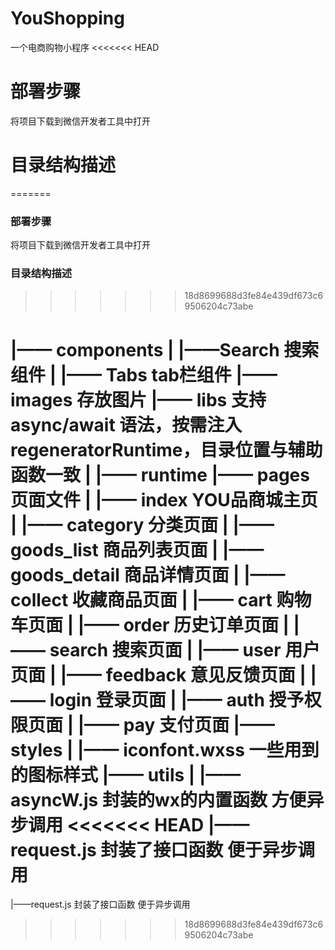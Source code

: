 # YouShopping
一个电商购物小程序
<<<<<<< HEAD
# 部署步骤
将项目下载到微信开发者工具中打开
# 目录结构描述
=======
### 部署步骤
将项目下载到微信开发者工具中打开
### 目录结构描述
>>>>>>> 18d8699688d3fe84e439df673c69506204c73abe

|—— components
|    |——Search 搜索组件
|    |—— Tabs tab栏组件
|—— images 存放图片
|—— libs 支持 async/await 语法，按需注入 regeneratorRuntime，目录位置与辅助函数一致
|   |—— runtime
|—— pages 页面文件
|   |—— index YOU品商城主页
|   |—— category 分类页面
|   |—— goods_list 商品列表页面
|   |—— goods_detail 商品详情页面
|   |—— collect 收藏商品页面
|   |—— cart 购物车页面
|   |—— order 历史订单页面
|   |—— search 搜索页面
|   |—— user 用户页面
|   |—— feedback 意见反馈页面
|   |—— login 登录页面
|   |—— auth 授予权限页面
|   |—— pay 支付页面
|—— styles 
|   |—— iconfont.wxss 一些用到的图标样式
|—— utils
|   |——asyncW.js 封装的wx的内置函数 方便异步调用
<<<<<<< HEAD
|——request.js 封装了接口函数 便于异步调用
=======
|——request.js 封装了接口函数 便于异步调用
>>>>>>> 18d8699688d3fe84e439df673c69506204c73abe
